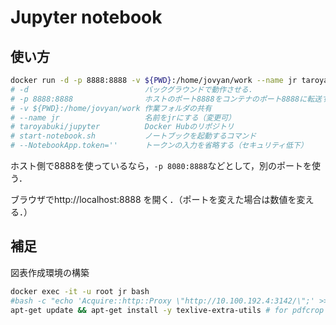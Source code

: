# Jupyter notebook

## 使い方

```bash
docker run -d -p 8888:8888 -v ${PWD}:/home/jovyan/work --name jr taroyabuki/jupyter start-notebook.sh --NotebookApp.token=''
# -d                          バックグラウンドで動作させる．
# -p 8888:8888                ホストのポート8888をコンテナのポート8888に転送する．
# -v ${PWD}:/home/jovyan/work 作業フォルダの共有
# --name jr                   名前をjrにする（変更可）
# taroyabuki/jupyter          Docker Hubのリポジトリ
# start-notebook.sh           ノートブックを起動するコマンド
# --NotebookApp.token=''      トークンの入力を省略する（セキュリティ低下）
```

ホスト側で8888を使っているなら，`-p 8080:8888`などとして，別のポートを使う．

ブラウザでhttp://localhost:8888 を開く．（ポートを変えた場合は数値を変える．）

## 補足

図表作成環境の構築

```bash
docker exec -it -u root jr bash
#bash -c "echo 'Acquire::http::Proxy \"http://10.100.192.4:3142/\";' >> /etc/apt/apt.conf.d/02proxy"
apt-get update && apt-get install -y texlive-extra-utils # for pdfcrop
```